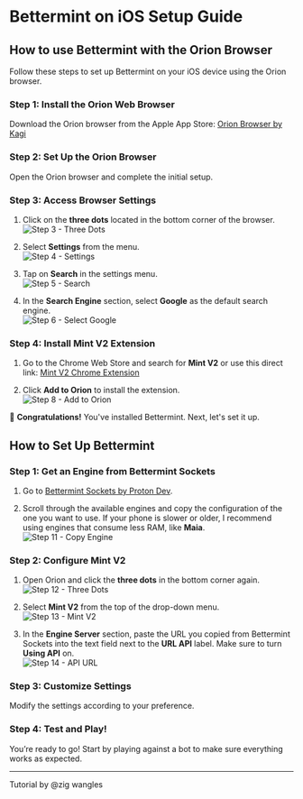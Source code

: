 # Bettermint on iOS Setup Guide

## How to use Bettermint with the Orion Browser

Follow these steps to set up Bettermint on your iOS device using the Orion browser.

### Step 1: Install the Orion Web Browser
Download the Orion browser from the Apple App Store: [Orion Browser by Kagi](https://apps.apple.com/us/app/orion-browser-by-kagi/id1484498200)

### Step 2: Set Up the Orion Browser
Open the Orion browser and complete the initial setup.

### Step 3: Access Browser Settings
1. Click on the **three dots** located in the bottom corner of the browser.  
   ![Step 3 - Three Dots](assets/images/assets/images/IMG_1234.jpeg)
   
2. Select **Settings** from the menu.  
   ![Step 4 - Settings](assets/images/step4.png)

3. Tap on **Search** in the settings menu.  
   ![Step 5 - Search](assets/images/step5.png)

4. In the **Search Engine** section, select **Google** as the default search engine.  
   ![Step 6 - Select Google](assets/images/step6.png)

### Step 4: Install Mint V2 Extension
1. Go to the Chrome Web Store and search for **Mint V2** or use this direct link: [Mint V2 Chrome Extension](https://chromewebstore.google.com/detail/mint-v2/hjpjlhjhmbnpokpgdhpncefmchlonmhj)
   
2. Click **Add to Orion** to install the extension.  
   ![Step 8 - Add to Orion](assets/images/step8.png)

🎉 **Congratulations!** You've installed Bettermint. Next, let's set it up.

## How to Set Up Bettermint

### Step 1: Get an Engine from Bettermint Sockets
1. Go to [Bettermint Sockets by Proton Dev](https://github.com/ProtonDev-sys/bettermint-sockets).
   
2. Scroll through the available engines and copy the configuration of the one you want to use. If your phone is slower or older, I recommend using engines that consume less RAM, like **Maia**.  
   ![Step 11 - Copy Engine](assets/images/step11.png)

### Step 2: Configure Mint V2
1. Open Orion and click the **three dots** in the bottom corner again.  
   ![Step 12 - Three Dots](assets/images/step12.png)
   
2. Select **Mint V2** from the top of the drop-down menu.  
   ![Step 13 - Mint V2](assets/images/step13.png)

3. In the **Engine Server** section, paste the URL you copied from Bettermint Sockets into the text field next to the **URL API** label. Make sure to turn **Using API** on.  
   ![Step 14 - API URL](assets/images/step14.png)

### Step 3: Customize Settings
Modify the settings according to your preference.

### Step 4: Test and Play!
You’re ready to go! Start by playing against a bot to make sure everything works as expected.

---

Tutorial by @zig wangles
